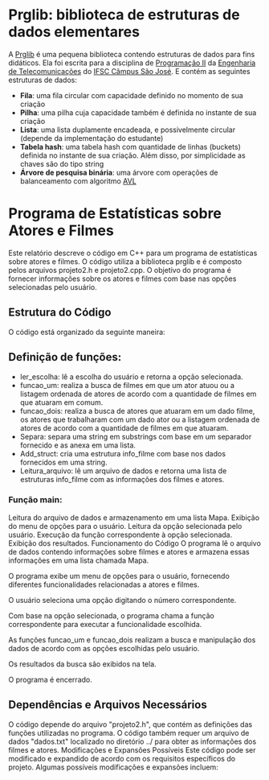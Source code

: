 # Prglib: biblioteca de estruturas de dados elementares

A [Prglib](https://wiki.sj.ifsc.edu.br/wiki/index.php/PRG29003:_Etapa_2:_A_constru%C3%A7%C3%A3o_da_prglib) é uma pequena biblioteca contendo estruturas de dados para fins didáticos. Ela foi escrita para a disciplina de [Programação II](https://wiki.sj.ifsc.edu.br/wiki/index.php/PRG29003:_Introdu%C3%A7%C3%A3o_a_C%2B%2B) da [Engenharia de Telecomunicações](https://wiki.sj.ifsc.edu.br/wiki/index.php/Curso_de_Engenharia_de_Telecomunica%C3%A7%C3%B5es) do [IFSC Câmpus São José](http://www.sj.ifsc.edu.br/). E contém as seguintes estruturas de dados:
* __Fila__: uma fila circular com capacidade definido no momento de sua criação
* __Pilha__: uma pilha cuja capacidade também é definida no instante de sua criação
* __Lista__: uma lista duplamente encadeada, e possivelmente circular (depende da implementação do estudante)
* __Tabela hash__: uma tabela hash com quantidade de linhas (buckets) definida no instante de sua criação. Além disso, por simplicidade as chaves são do tipo string
* __Árvore de pesquisa binária__: uma árvore com operações de balanceamento com algoritmo [AVL](https://en.wikipedia.org/wiki/AVL_tree)

# Programa de Estatísticas sobre Atores e Filmes
Este relatório descreve o código em C++ para um programa de estatísticas sobre atores e filmes. O código utiliza a biblioteca prglib e é composto pelos arquivos projeto2.h e projeto2.cpp. O objetivo do programa é fornecer informações sobre os atores e filmes com base nas opções selecionadas pelo usuário.

## Estrutura do Código
O código está organizado da seguinte maneira:

## Definição de funções:

- ler_escolha: lê a escolha do usuário e retorna a opção selecionada.
- funcao_um: realiza a busca de filmes em que um ator atuou ou a listagem ordenada de atores de acordo com a quantidade de filmes em que atuaram em comum.
- funcao_dois: realiza a busca de atores que atuaram em um dado filme, os atores que trabalharam com um dado ator ou a listagem ordenada de atores de acordo com a quantidade de filmes em que atuaram.
- Separa: separa uma string em substrings com base em um separador fornecido e as anexa em uma lista.
- Add_struct: cria uma estrutura info_filme com base nos dados fornecidos em uma string.
- Leitura_arquivo: lê um arquivo de dados e retorna uma lista de estruturas info_filme com as informações dos filmes e atores.
### Função main:

Leitura do arquivo de dados e armazenamento em uma lista Mapa.
Exibição do menu de opções para o usuário.
Leitura da opção selecionada pelo usuário.
Execução da função correspondente à opção selecionada.
Exibição dos resultados.
Funcionamento do Código
O programa lê o arquivo de dados contendo informações sobre filmes e atores e armazena essas informações em uma lista chamada Mapa.

O programa exibe um menu de opções para o usuário, fornecendo diferentes funcionalidades relacionadas a atores e filmes.

O usuário seleciona uma opção digitando o número correspondente.

Com base na opção selecionada, o programa chama a função correspondente para executar a funcionalidade escolhida.

As funções funcao_um e funcao_dois realizam a busca e manipulação dos dados de acordo com as opções escolhidas pelo usuário.

Os resultados da busca são exibidos na tela.

O programa é encerrado.

## Dependências e Arquivos Necessários
O código depende do arquivo "projeto2.h", que contém as definições das funções utilizadas no programa.
O código também requer um arquivo de dados "dados.txt" localizado no diretório ../ para obter as informações dos filmes e atores.
Modificações e Expansões Possíveis
Este código pode ser modificado e expandido de acordo com os requisitos específicos do projeto. Algumas possíveis modificações e expansões incluem:






